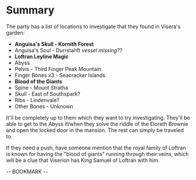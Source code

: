 # Summary
The party has a list of locations to investigate that they found in Visera's garden:
- **Anguisa's Skull - Kornith Forest**
- Anguisa's Soul - Durrstahft *vessel missing??*
- **Loftran Leyline Magic**
- Abyss
- Pelvis - Third Finger Peak Mountain
- Finger Bones x3 - Seacracker Islands
- **Blood of the Giants**
- Spine - Mount Stratha
- Skull - East of Southspark?
- Ribs - Lindenvale?
- Other Bones - Unknown

It'll be completely up to them which they want to try investigating. They'll be able to get to the Abyss if/when they solve the riddle of the Eloreth Brownie and open the locked door in the mansion. The rest can simply be traveled to.

If they need a push, have someone mention that the royal family of Loftran is known for having the "blood of giants" running through their veins, which will be a clue that Viserion has King Samuel of Loftran with him.

-- BOOKMARK --
